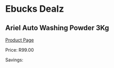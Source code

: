
# Ebucks Dealz
## Ariel Auto Washing Powder 3Kg
[Product Page](https://www.ebucks.com/web/shop/productSelected.do?prodId=1085586847&catId=908586136)

Price: R99.00

Savings: 


	